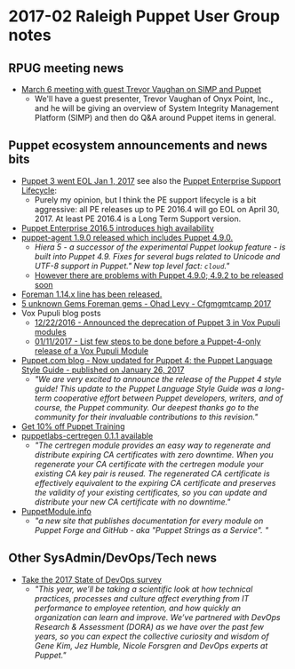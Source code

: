 # 2017-02 Raleigh Puppet User Group notes
## RPUG meeting news
+ [March 6 meeting with guest Trevor Vaughan on SIMP and Puppet](https://www.meetup.com/Raleigh-Puppet-User-Group/events/237050632/)
  -  We'll have a guest presenter, Trevor Vaughan of Onyx Point, Inc., and he will be giving an overview of System Integrity Management Platform (SIMP) and then do Q&A around Puppet items in general.

## Puppet ecosystem announcements and news bits
+ [Puppet 3 went EOL Jan 1, 2017](https://groups.google.com/forum/#!topic/puppet-announce/tSe_4KTS7t0) see also the [Puppet Enterprise Support Lifecycle](https://puppet.com/misc/puppet-enterprise-lifecycle):
  - Purely my opinion, but I think the PE support lifecycle is a bit aggressive: all PE releases up to PE 2016.4  will go EOL on April 30, 2017. At least PE 2016.4 is a Long Term Support version.
+ [Puppet Enterprise 2016.5 introduces high availability](https://groups.google.com/d/msg/puppet-announce/JpqXSO1p1Zw/htB9NJxLBQAJ)
+ [puppet-agent 1.9.0 released which includes Puppet 4.9.0.](https://groups.google.com/d/msg/puppet-announce/A0PrJJNylz4/XgL6mH7rDAAJ)
  - *Hiera 5 - a successor of the experimental Puppet lookup feature - is built into Puppet 4.9. Fixes for several bugs related to Unicode and UTF-8 support in Puppet." New top level fact: `cloud`."*
  - [However there are problems with Puppet 4.9.0; 4.9.2 to be released soon](https://groups.google.com/d/msg/puppet-users/H9xRUjkl2ZI/WdJ_NpwfDgAJ)
+ [Foreman 1.14.x line has been released.](https://theforeman.org/manuals/1.14/index.html#Releasenotesfor1.14)
+ [5 unknown Gems Foreman gems - Ohad Levy - Cfgmgmtcamp 2017](http://redhat.slides.com/olevy/foreman-hidden-gems-cfgmgmtcamp2017?token=EpFZb7yH#/)
+ Vox Pupuli blog posts
  - [12/22/2016 - Announced the deprecation of Puppet 3 in Vox Pupuli modules](https://voxpupuli.org/blog/2016/12/22/putting-down-puppet-3/)
  - [01/11/2017 - List few steps to be done before a Puppet-4-only release of a Vox Pupuli Module](https://voxpupuli.org/blog/2017/01/11/migrating-to-puppet4/)
+ [Puppet.com blog - Now updated for Puppet 4: the Puppet Language Style Guide - published on January 26, 2017](https://puppet.com/blog/now-updated-puppet-4-puppet-language-style-guide)
  - *"We are very excited to announce the release of the Puppet 4 style guide! This update to the Puppet Language Style Guide was a long-term cooperative effort between Puppet developers, writers, and of course, the Puppet community. Our deepest thanks go to the community for their invaluable contributions to this revision."*
+ [Get 10% off Puppet Training](https://groups.google.com/forum/#!topic/puppet-announce/N64SQa6JInI)
+ [puppetlabs-certregen 0.1.1 available](https://github.com/puppetlabs/puppetlabs-certregen)
  - *"The certregen module provides an easy way to regenerate and distribute expiring CA certificates with zero downtime. When you regenerate your CA certificate with the certregen module your existing CA key pair is reused. The regenerated CA certificate is effectively equivalent to the expiring CA certificate and preserves the validity of your existing certificates, so you can update and distribute your new CA certificate with no downtime."*
+ [PuppetModule.info](http://www.puppetmodule.info/)
  - *"a new site that publishes documentation for every module on Puppet Forge and GitHub - aka "Puppet Strings as a Service". "*


## Other SysAdmin/DevOps/Tech news
+ [Take the 2017 State of DevOps survey](https://devops-survey.com/index.php)
  - *"This year, we’ll be taking a scientific look at how technical practices, processes and culture affect everything from IT performance to employee retention, and how quickly an organization can learn and improve. We’ve partnered with DevOps Research & Assessment (DORA) as we have over the past few years, so you can expect the collective curiosity and wisdom of Gene Kim, Jez Humble, Nicole Forsgren and DevOps experts at Puppet."*

